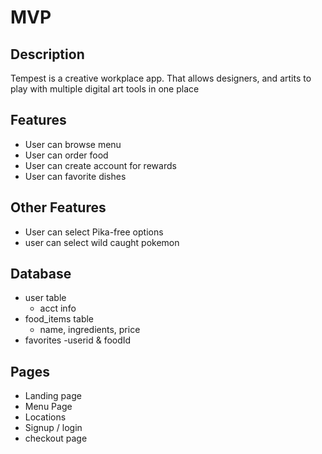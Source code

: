 # MVP
## Description
Tempest is a creative workplace app.  That allows designers, and artits to play with multiple digital art tools in one place
## Features
- User can browse menu
- User can order food
- User can create account for rewards
- User can favorite dishes
## Other Features
- User can select Pika-free options
- user can select wild caught pokemon
## Database
- user table
  - acct info
- food_items table
  - name, ingredients, price
- favorites
  -userid & foodId
## Pages
- Landing page
- Menu Page
- Locations
- Signup / login
- checkout page
